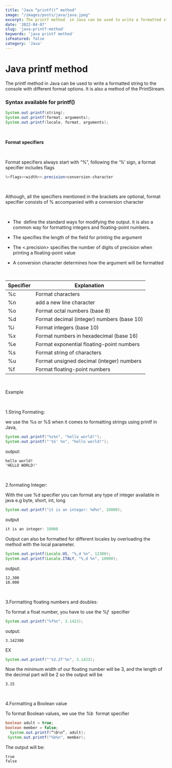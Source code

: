 ```yaml
---
title: "Java “printf()” method"
image: "/images/posts/java/java.jpeg"
excerpt: The printf method  in Java can be used to write a formatted string to the console with different format options.'
date: '2022-04-07'
slug: 'java-printf-method'
keywords: 'java printf method'
isFeatured: false
category: 'Java'
---
```


# ****Java printf method****

The printf method  in Java can be used to write a formatted string to the console with different format options. It is also a method of the PrintStream.

### Syntax available for printf()

```java
System.out.printf(string);
System.out.printf(format, arguments);
System.out.printf(locale, format, arguments);
```
&nbsp;

****Format specifiers****

&nbsp;

 Format specifiers always start with “%”, following the ‘%’ sign, a format specifier includes flags

```java
%<flags><width><.precision>conversion-character
```

&nbsp;

Although, all the specifiers mentioned in the brackets are optional, format specifier consists of % accompanied with a conversion character

&nbsp;

- The <flags> define the standard ways for modifying the output. it is also a  common way  for formatting integers and floating-point numbers.

- The <width> specifies the length of the field for printing the argument

- The <.precision> specifies the number of digits of precision when printing a floating-point value

- A conversion character determines how the argument will be formatted

&nbsp;

|Specifier |Explanation |
--- | ---|
|%c|Format characters
|%n|add a new line character
|%o|Format octal numbers (base 8)
|%d|Format decimal (integer) numbers (base 10)
|%i|Format integers (base 10)
|%x|Format numbers in hexadecimal (base 16)
|%e|Format exponential floating-point numbers
|%s|Format string of characters
|%u|Format unsigned decimal (integer) numbers
|%f|Format floating-point numbers

&nbsp;

Example 

&nbsp;

1.String Formating:

we use the %s or %S when it comes to formatting strings using printf in Java,

```java
System.out.printf("%s%n", "hello world!");
System.out.printf("'%S' %n", "hello world!");
```

output:

```
hello world!
'HELLO WORLD!'
```

&nbsp;

2.formating Integer:

With the use %d specifier you can format any type of integer available in java e.g byte, short, int, long

```java
System.out.printf("it is an integer: %d%n", 10000);
```

output

```java
it is an integer: 10000

```

Output can also be formatted for different locales by overloading the method with the local parameter.

```java
System.out.printf(Locale.US, "%,d %n", 12300);
System.out.printf(Locale.ITALY, "%,d %n", 10000);
```

output:

```
12,300
10.000
```

&nbsp;

3.Formatting floating numbers and doubles:

To format a float number, you have to use the %*f*
 specifier

```java
System.out.printf("%f%n", 3.1423);
```

output: 

```
3.142300
```

EX

```java
System.out.printf("'%3.2f'%n", 3.1423);
```

Now the minimum width of our floating number will be 3, and the length of the decimal part will be 2 so the output will be

```
3.15
```

&nbsp;

4.Formatting a Boolean value

To format Boolean values, we use the *%b*
 format specifier

```java
boolean adult = true; 
boolean member = false;
  System.out.printf(“%b%n”, adult);
 System.out.printf("%b%n", member);
```

The output will be:
```
true
false
```